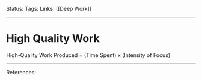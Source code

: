 Status:
Tags:
Links: [[Deep Work]]
___
# High Quality Work
High-Quality Work Produced = (Time Spent) x (Intensity of Focus)

___
References: